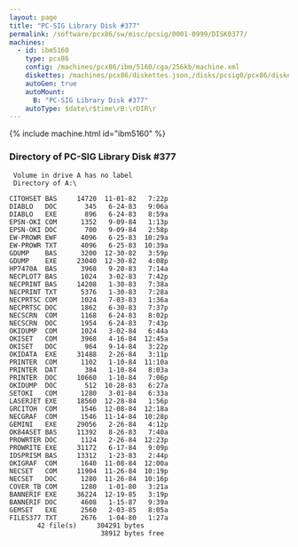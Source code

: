 ```yaml
---
layout: page
title: "PC-SIG Library Disk #377"
permalink: /software/pcx86/sw/misc/pcsig/0001-0999/DISK0377/
machines:
  - id: ibm5160
    type: pcx86
    config: /machines/pcx86/ibm/5160/cga/256kb/machine.xml
    diskettes: /machines/pcx86/diskettes.json,/disks/pcsig0/pcx86/diskettes.json
    autoGen: true
    autoMount:
      B: "PC-SIG Library Disk #377"
    autoType: $date\r$time\rB:\rDIR\r
---
```


{% include machine.html id="ibm5160" %}

### Directory of PC-SIG Library Disk #377

     Volume in drive A has no label
     Directory of A:\

    CITOHSET BAS     14720  11-01-82   7:22p
    DIABLO   DOC       345   6-24-83   9:06a
    DIABLO   EXE       896   6-24-83   8:59a
    EPSN-OKI COM      1352   9-09-84   1:13p
    EPSN-OKI DOC       700   9-09-84   2:58p
    EW-PROWR EWF      4096   6-25-83  10:29a
    EW-PROWR TXT      4096   6-25-83  10:39a
    GDUMP    BAS      3200  12-30-82   3:59p
    GDUMP    EXE     23040  12-30-82   4:08p
    HP7470A  BAS      3968   9-20-83   7:14a
    NECPLOT7 BAS      1024   3-02-83   7:42p
    NECPRINT BAS     14208   1-30-83   7:38a
    NECPRINT TXT      5376   1-30-83   7:28a
    NECPRTSC COM      1024   7-03-83   1:36a
    NECPRTSC DOC      1862   6-30-83   7:37p
    NECSCRN  COM      1168   6-24-83   8:02p
    NECSCRN  DOC      1954   6-24-83   7:43p
    OKIDUMP  COM      1024   3-02-84   6:44a
    OKISET   COM      3968   4-16-84  12:45a
    OKISET   DOC       964   9-14-84   3:22p
    OKIDATA  EXE     31488   2-26-84   3:11p
    PRINTER  COM      1102   1-10-84  11:10a
    PRINTER  DAT       384   1-10-84   8:03a
    PRINTER  DOC     10660   1-10-84   7:06p
    OKIDUMP  DOC       512  10-28-83   6:27a
    SETOKI   COM      1280   3-01-84   6:33a
    LASERJET EXE     18560  12-28-84   1:56p
    GRCITOH  COM      1546  12-08-84  12:18a
    NECGRAF  COM      1546  11-14-84  10:28p
    GEMINI   EXE     29056   2-26-84   4:12p
    OK84ASET BAS     11392   8-26-83   7:40a
    PROWRTER DOC      1124   2-26-84  12:23p
    PROWRITE EXE     31172   6-17-84   9:09p
    IDSPRISM BAS     13312   1-23-83   2:44p
    OKIGRAF  COM      1640  11-08-84  12:00a
    NECSET   COM     11904  11-26-84  10:19p
    NECSET   DOC      1280  11-26-84  10:16p
    COVER_TB COM      1280   1-01-80   3:21a
    BANNERIF EXE     36224  12-19-85   3:19p
    BANNERIF DOC      4608   1-15-87   9:39a
    GEMSET   EXE      2560   2-03-85   8:05a
    FILES377 TXT      2676   1-04-80   1:27a
           42 file(s)     304291 bytes
                           38912 bytes free
